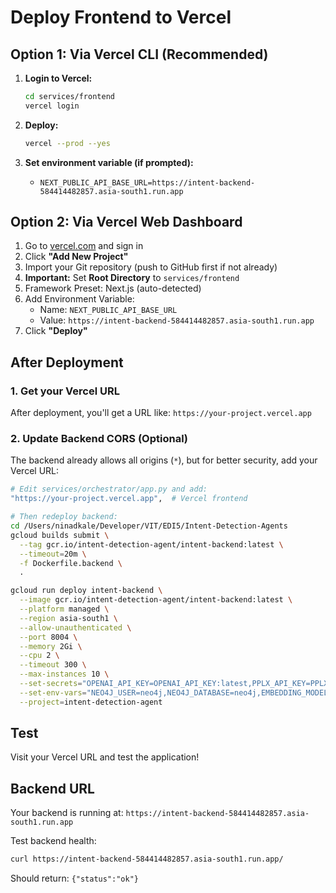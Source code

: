 # Deploy Frontend to Vercel

## Option 1: Via Vercel CLI (Recommended)

1. **Login to Vercel:**
   ```bash
   cd services/frontend
   vercel login
   ```

2. **Deploy:**
   ```bash
   vercel --prod --yes
   ```

3. **Set environment variable (if prompted):**
   - `NEXT_PUBLIC_API_BASE_URL=https://intent-backend-584414482857.asia-south1.run.app`

## Option 2: Via Vercel Web Dashboard

1. Go to [vercel.com](https://vercel.com) and sign in
2. Click **"Add New Project"**
3. Import your Git repository (push to GitHub first if not already)
4. **Important:** Set **Root Directory** to `services/frontend`
5. Framework Preset: Next.js (auto-detected)
6. Add Environment Variable:
   - Name: `NEXT_PUBLIC_API_BASE_URL`
   - Value: `https://intent-backend-584414482857.asia-south1.run.app`
7. Click **"Deploy"**

## After Deployment

### 1. Get your Vercel URL
After deployment, you'll get a URL like: `https://your-project.vercel.app`

### 2. Update Backend CORS (Optional)
The backend already allows all origins (`*`), but for better security, add your Vercel URL:

```bash
# Edit services/orchestrator/app.py and add:
"https://your-project.vercel.app",  # Vercel frontend

# Then redeploy backend:
cd /Users/ninadkale/Developer/VIT/EDI5/Intent-Detection-Agents
gcloud builds submit \
  --tag gcr.io/intent-detection-agent/intent-backend:latest \
  --timeout=20m \
  -f Dockerfile.backend \
  .

gcloud run deploy intent-backend \
  --image gcr.io/intent-detection-agent/intent-backend:latest \
  --platform managed \
  --region asia-south1 \
  --allow-unauthenticated \
  --port 8004 \
  --memory 2Gi \
  --cpu 2 \
  --timeout 300 \
  --max-instances 10 \
  --set-secrets="OPENAI_API_KEY=OPENAI_API_KEY:latest,PPLX_API_KEY=PPLX_API_KEY:latest" \
  --set-env-vars="NEO4J_USER=neo4j,NEO4J_DATABASE=neo4j,EMBEDDING_MODEL=sentence-transformers/all-MiniLM-L6-v2,VECTOR_DIMENSION=384,LLM_MODEL=gpt-4o-mini" \
  --project=intent-detection-agent
```

## Test

Visit your Vercel URL and test the application!

## Backend URL
Your backend is running at: `https://intent-backend-584414482857.asia-south1.run.app`

Test backend health:
```bash
curl https://intent-backend-584414482857.asia-south1.run.app/
```

Should return: `{"status":"ok"}`
